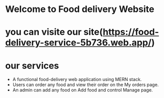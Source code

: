 # Welcome to Food delivery Website
# you can visite our site(https://food-delivery-service-5b736.web.app/)

# our services
- A functional food-delivery web application using MERN stack.
- Users can order any food and view their order on the My orders page.
- An admin can add any food on Add food and control Manage page.

